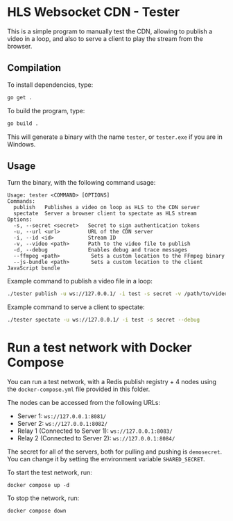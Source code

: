# HLS Websocket CDN - Tester

This is a simple program to manually test the CDN, allowing to publish a video in a loop, and also to serve a client to play the stream from the browser.

## Compilation

To install dependencies, type:

```sh
go get .
```

To build the program, type:

```sh
go build .
```

This will generate a binary with the name `tester`, or `tester.exe` if you are in Windows.

## Usage

Turn the binary, with the following command usage:

```
Usage: tester <COMMAND> [OPTIONS]
Commands:
  publish   Publishes a video on loop as HLS to the CDN server
  spectate  Server a browser client to spectate as HLS stream 
Options:
  -s, --secret <secret>   Secret to sign authentication tokens
  -u, --url <url>         URL of the CDN server
  -i, --id <id>           Stream ID
  -v, --video <path>      Path to the video file to publish   
  -d, --debug             Enables debug and trace messages    
  --ffmpeg <path>          Sets a custom location to the FFmpeg binary
  --js-bundle <path>       Sets a custom location to the client JavaScript bundle
```

Example command to publish a video file in a loop:

```sh
./tester publish -u ws://127.0.0.1/ -i test -s secret -v /path/to/video.mp4 --debug
```

Example command to serve a client to spectate:

```sh
./tester spectate -u ws://127.0.0.1/ -i test -s secret --debug
```

# Run a test network with Docker Compose

You can run a test network, with a Redis publish registry + 4 nodes using the `docker-compose.yml` file provided in this folder.

The nodes can be accessed from the following URLs:

 - Server 1: `ws://127.0.0.1:8081/`
 - Server 2: `ws://127.0.0.1:8082/`
 - Relay 1 (Connected to Server 1): `ws://127.0.0.1:8083/`
 - Relay 2 (Connected to Server 2): `ws://127.0.0.1:8084/`

The secret for all of the servers, both for pulling and pushing is `demosecret`. You can change it by setting the environment variable `SHARED_SECRET`.

To start the test network, run:

```
docker compose up -d
```

To stop the network, run:

```
docker compose down
```
